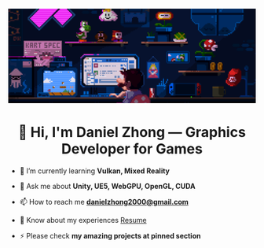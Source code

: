 ![MasterHead](game.gif)

<h1 align="center">👋 Hi, I'm Daniel Zhong — Graphics Developer for Games</h1>


- 🌱 I’m currently learning **Vulkan, Mixed Reality**

- 💬 Ask me about **Unity, UE5, WebGPU, OpenGL, CUDA**

- 📫 How to reach me **danielzhong2000@gmail.com**

- 📄 Know about my experiences <a href="https://drive.google.com/file/d/145NNeTt0pLyz-554JAvELS2c2yDTsX3W/view">Resume</a>

- ⚡ Please check **my amazing projects at pinned section**

